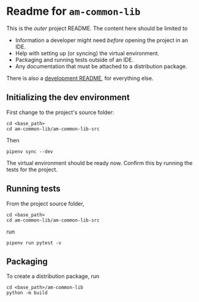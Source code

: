 # Readme for `am-common-lib`

This is the _outer_ project README. The content here should be limited to

- Information a developer might need _before_ opening the project in an IDE.
- Help with setting up (or syncing) the virtual environment.
- Packaging and running tests outside of an IDE.
- Any documentation that must be attached to a distribution package.

There is also a [development README](am-common-lib-src/Dev-README.md), for
everything else.

## Initializing the dev environment

First change to the project's source folder:

    cd <base_path>
    cd am-common-lib/am-common-lib-src

Then

    pipenv sync --dev

The virtual environment should be ready now. Confirm this by running the tests
for the project.

## Running tests

From the project source folder,

    cd <base_path>
    cd am-common-lib/am-common-lib-src

run

    pipenv run pytest -v

## Packaging

To create a distribution package, run

    cd <base_path>/am-common-lib
    python -m build
